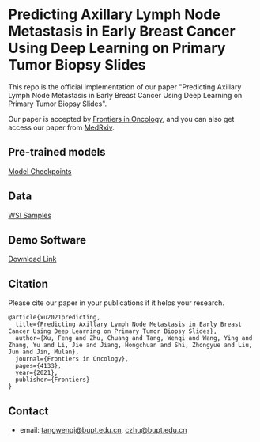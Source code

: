 # Predicting Axillary Lymph Node Metastasis in Early Breast Cancer Using Deep Learning on Primary Tumor Biopsy Slides

This repo is the official implementation of our paper "Predicting Axillary Lymph Node Metastasis in Early Breast Cancer Using Deep Learning on Primary Tumor Biopsy Slides".

Our paper is accepted by [Frontiers in Oncology](https://www.frontiersin.org/articles/10.3389/fonc.2021.759007/full), and you can also get access our paper from [MedRxiv](https://www.medrxiv.org/content/10.1101/2021.10.10.21264721).

## Pre-trained models

[Model Checkpoints](https://drive.google.com/drive/folders/1W7kBL_kdzFuPS5jvI-liHCIe6YVl505z?usp=sharing)

## Data

[WSI Samples](https://github.com/bupt-ai-cz/BALNMP/tree/main/WSI%20Samples)

## Demo Software

[Download Link](https://drive.google.com/drive/folders/1ItKCldu8vbHhbZvhXic-11Ei-NVGBZU2?usp=sharing)

## Citation

Please cite our paper in your publications if it helps your research.

```
@article{xu2021predicting,
  title={Predicting Axillary Lymph Node Metastasis in Early Breast Cancer Using Deep Learning on Primary Tumor Biopsy Slides},
  author={Xu, Feng and Zhu, Chuang and Tang, Wenqi and Wang, Ying and Zhang, Yu and Li, Jie and Jiang, Hongchuan and Shi, Zhongyue and Liu, Jun and Jin, Mulan},
  journal={Frontiers in Oncology},
  pages={4133},
  year={2021},
  publisher={Frontiers}
}
```

## Contact

- email: tangwenqi@bupt.edu.cn, czhu@bupt.edu.cn

